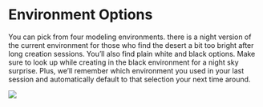 # Environment Options

You can pick from four modeling environments. there is a night version of the current environment for those who find the desert a bit too bright after long creation sessions. You’ll also find plain white and black options. Make sure to look up while creating in the black environment for a night sky surprise. Plus, we’ll remember which environment you used in your last session and automatically default to that selection your next time around.

![](labs\_images/Models\_Optimize.gif)
